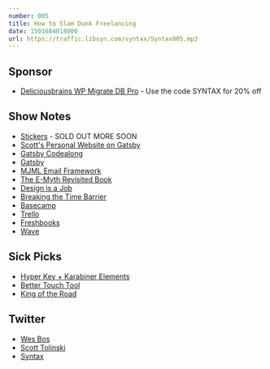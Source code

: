 ```yaml
---
number: 005
title: How to Slam Dunk Freelancing
date: 1501684018000
url: https://traffic.libsyn.com/syntax/Syntax005.mp3
---
```


## Sponsor

* [Deliciousbrains WP Migrate DB Pro](https://deliciousbrains.com/syntax) - Use the code SYNTAX for 20% off

## Show Notes

* [Stickers](https://bos.af) - SOLD OUT MORE SOON
* [Scott's Personal Website on Gatsby](http://scotttolinski.com/)
* [Gatsby Codealong](https://www.youtube.com/watch?v=xqaThBnesfY)
* [Gatsby](https://github.com/gatsbyjs/gatsby)
* [MJML Email Framework](https://mjml.io/)
* [The E-Myth Revisited Book](http://amzn.to/2f8y8Li)
* [Design is a Job](http://amzn.to/2uZ9CQw)
* [Breaking the Time Barrier](https://www.freshbooks.com/blog/breakingthetimebarrier)
* [Basecamp](https://basecamp.com/)
* [Trello](https://trello.com/)
* [Freshbooks](http://www.shareasale.com/r.cfm?B=963929&U=976068&M=52946&urllink=)
* [Wave](https://www.waveapps.com/)

## Sick Picks

* [Hyper Key + Karabiner Elements](https://github.com/tekezo/Karabiner-Elements/)
* [Better Touch Tool](https://www.boastr.net/)
* [King of the Road](https://www.viceland.com/en_us/show/king-of-the-road)

## Twitter

* [Wes Bos](https://twitter.com/wesbos)
* [Scott Tolinski](https://twitter.com/stolinski)
* [Syntax](https://twitter.com/SyntaxFM)
